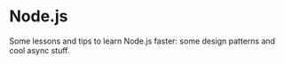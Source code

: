 # Node.js
Some lessons and tips to learn Node.js faster: some design patterns and cool async stuff.
